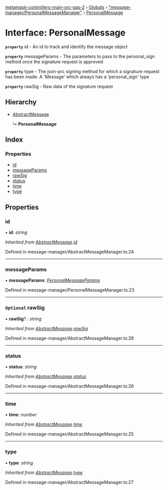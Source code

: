[metamask-controllers-main-src-gas-2](../README.md) › [Globals](../globals.md) › ["message-manager/PersonalMessageManager"](../modules/_message_manager_personalmessagemanager_.md) › [PersonalMessage](_message_manager_personalmessagemanager_.personalmessage.md)

# Interface: PersonalMessage

**`property`** id - An id to track and identify the message object

**`property`** messageParams - The parameters to pass to the personal_sign method once the signature request is approved

**`property`** type - The json-prc signing method for which a signature request has been made.
A 'Message' which always has a 'personal_sign' type

**`property`** rawSig - Raw data of the signature request

## Hierarchy

* [AbstractMessage](_message_manager_abstractmessagemanager_.abstractmessage.md)

  ↳ **PersonalMessage**

## Index

### Properties

* [id](_message_manager_personalmessagemanager_.personalmessage.md#id)
* [messageParams](_message_manager_personalmessagemanager_.personalmessage.md#messageparams)
* [rawSig](_message_manager_personalmessagemanager_.personalmessage.md#optional-rawsig)
* [status](_message_manager_personalmessagemanager_.personalmessage.md#status)
* [time](_message_manager_personalmessagemanager_.personalmessage.md#time)
* [type](_message_manager_personalmessagemanager_.personalmessage.md#type)

## Properties

###  id

• **id**: *string*

*Inherited from [AbstractMessage](_message_manager_abstractmessagemanager_.abstractmessage.md).[id](_message_manager_abstractmessagemanager_.abstractmessage.md#id)*

Defined in message-manager/AbstractMessageManager.ts:24

___

###  messageParams

• **messageParams**: *[PersonalMessageParams](_message_manager_personalmessagemanager_.personalmessageparams.md)*

Defined in message-manager/PersonalMessageManager.ts:23

___

### `Optional` rawSig

• **rawSig**? : *string*

*Inherited from [AbstractMessage](_message_manager_abstractmessagemanager_.abstractmessage.md).[rawSig](_message_manager_abstractmessagemanager_.abstractmessage.md#optional-rawsig)*

Defined in message-manager/AbstractMessageManager.ts:28

___

###  status

• **status**: *string*

*Inherited from [AbstractMessage](_message_manager_abstractmessagemanager_.abstractmessage.md).[status](_message_manager_abstractmessagemanager_.abstractmessage.md#status)*

Defined in message-manager/AbstractMessageManager.ts:26

___

###  time

• **time**: *number*

*Inherited from [AbstractMessage](_message_manager_abstractmessagemanager_.abstractmessage.md).[time](_message_manager_abstractmessagemanager_.abstractmessage.md#time)*

Defined in message-manager/AbstractMessageManager.ts:25

___

###  type

• **type**: *string*

*Inherited from [AbstractMessage](_message_manager_abstractmessagemanager_.abstractmessage.md).[type](_message_manager_abstractmessagemanager_.abstractmessage.md#type)*

Defined in message-manager/AbstractMessageManager.ts:27
